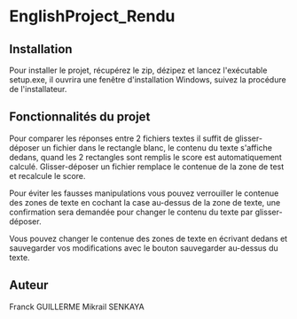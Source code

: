 # EnglishProject_Rendu

## Installation
Pour installer le projet, récupérez le zip, dézipez et lancez l'exécutable setup.exe, il ouvrira une fenêtre d'installation Windows, suivez la procédure de l'installateur.  

## Fonctionnalités du projet

Pour comparer les réponses entre 2 fichiers textes il suffit de glisser-déposer un fichier dans le rectangle blanc, le contenu du texte s'affiche dedans, quand les 2 rectangles sont remplis le score est automatiquement calculé.
Glisser-déposer un fichier remplace le contenue de la zone de test et recalcule le score.

Pour éviter les fausses manipulations vous pouvez verrouiller le contenue des zones de texte en cochant la case au-dessus de la zone de texte, une confirmation sera demandée pour changer le contenu du texte par glisser-déposer.

Vous pouvez changer le contenue des zones de texte en écrivant dedans et sauvegarder vos modifications avec le bouton sauvegarder au-dessus du texte.

## Auteur
Franck GUILLERME Mikrail SENKAYA

